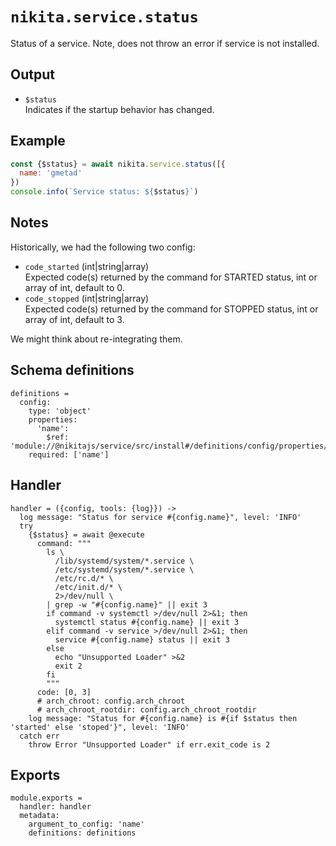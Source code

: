
# `nikita.service.status`

Status of a service.
Note, does not throw an error if service is not installed.

## Output

* `$status`   
  Indicates if the startup behavior has changed.   

## Example

```js
const {$status} = await nikita.service.status([{
  name: 'gmetad'
})
console.info(`Service status: ${$status}`)
```

## Notes

Historically, we had the following two config:

* `code_started` (int|string|array)   
Expected code(s) returned by the command for STARTED status, int or array of
int, default to 0.   
* `code_stopped` (int|string|array)   
Expected code(s) returned by the command for STOPPED status, int or array of 
int, default to 3.

We might think about re-integrating them.

## Schema definitions

    definitions =
      config:
        type: 'object'
        properties:
          'name':
            $ref: 'module://@nikitajs/service/src/install#/definitions/config/properties/name'
        required: ['name']

## Handler

    handler = ({config, tools: {log}}) ->
      log message: "Status for service #{config.name}", level: 'INFO'
      try
        {$status} = await @execute
          command: """
            ls \
              /lib/systemd/system/*.service \
              /etc/systemd/system/*.service \
              /etc/rc.d/* \
              /etc/init.d/* \
              2>/dev/null \
            | grep -w "#{config.name}" || exit 3
            if command -v systemctl >/dev/null 2>&1; then
              systemctl status #{config.name} || exit 3
            elif command -v service >/dev/null 2>&1; then
              service #{config.name} status || exit 3
            else
              echo "Unsupported Loader" >&2
              exit 2
            fi
            """
          code: [0, 3]
          # arch_chroot: config.arch_chroot
          # arch_chroot_rootdir: config.arch_chroot_rootdir
        log message: "Status for #{config.name} is #{if $status then 'started' else 'stoped'}", level: 'INFO'
      catch err
        throw Error "Unsupported Loader" if err.exit_code is 2

## Exports

    module.exports =
      handler: handler
      metadata:
        argument_to_config: 'name'
        definitions: definitions
